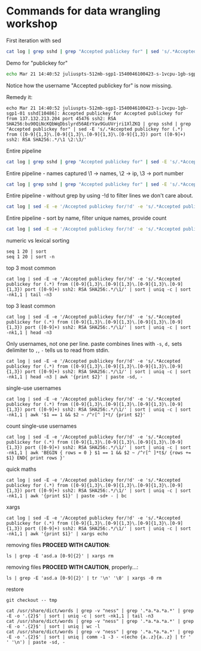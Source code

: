 # Commands for data wrangling workshop

First iteration with sed
```sh
cat log | grep sshd | grep "Accepted publickey for" | sed 's/.*Accepted publickey for //'
```

Demo for "publickey for"
```sh
echo Mar 21 14:40:52 juliuspts-512mb-sgp1-1540046100423-s-1vcpu-1gb-sgp1-01 sshd[10486]: Accepted publickey for Accepted publickey for from 137.132.213.204 port 45476 ssh2: RSA SHA256:bu90QiNcKQbWqDbslyrd56AErYav9GuUVrjri1XlZKQ | grep sshd | grep "Accepted publickey for" | sed 's/.*Accepted publickey for //'
```

Notice how the username "Accepted publickey for" is now missing.

Remedy it:
```
echo Mar 21 14:40:52 juliuspts-512mb-sgp1-1540046100423-s-1vcpu-1gb-sgp1-01 sshd[10486]: Accepted publickey for Accepted publickey for from 137.132.213.204 port 45476 ssh2: RSA SHA256:bu90QiNcKQbWqDbslyrd56AErYav9GuUVrjri1XlZKQ | grep sshd | grep "Accepted publickey for" | sed -E 's/.*Accepted publickey for (.*) from ([0-9]{1,3}\.[0-9]{1,3}\.[0-9]{1,3}\.[0-9]{1,3}) port ([0-9]+) ssh2: RSA SHA256:.*/\1 \2:\3/'
```

Entire pipeline
```sh
cat log | grep sshd | grep "Accepted publickey for" | sed -E 's/.*Accepted publickey for (.*) from ([0-9]{1,3}\.[0-9]{1,3}\.[0-9]{1,3}\.[0-9]{1,3}) port ([0-9]+) ssh2: RSA SHA256:.*//'
```

Entire pipeline - names captured \1 -> names, \2 -> ip, \3 -> port number
```sh
cat log | grep sshd | grep "Accepted publickey for" | sed -E 's/.*Accepted publickey for (.*) from ([0-9]{1,3}\.[0-9]{1,3}\.[0-9]{1,3}\.[0-9]{1,3}) port ([0-9]+) ssh2: RSA SHA256:.*/\1/'
```

Entire pipeline - without grep by using -!d to filter lines we don't care about.
```sh
cat log | sed -E -e '/Accepted publickey for/!d' -e 's/.*Accepted publickey for (.*) from ([0-9]{1,3}\.[0-9]{1,3}\.[0-9]{1,3}\.[0-9]{1,3}) port ([0-9]+) ssh2: RSA SHA256:.*/\1/'
```

Entire pipeline - sort by name, filter unique names, provide count
```sh
cat log | sed -E -e '/Accepted publickey for/!d' -e 's/.*Accepted publickey for (.*) from ([0-9]{1,3}\.[0-9]{1,3}\.[0-9]{1,3}\.[0-9]{1,3}) port ([0-9]+) ssh2: RSA SHA256:.*/\1/' | sort | uniq -c
```

numeric vs lexical sorting
```
seq 1 20 | sort
seq 1 20 | sort -n
```

top 3 most common
```
cat log | sed -E -e '/Accepted publickey for/!d' -e 's/.*Accepted publickey for (.*) from ([0-9]{1,3}\.[0-9]{1,3}\.[0-9]{1,3}\.[0-9]{1,3}) port ([0-9]+) ssh2: RSA SHA256:.*/\1/' | sort | uniq -c | sort -nk1,1 | tail -n3
```

top 3 least common
```
cat log | sed -E -e '/Accepted publickey for/!d' -e 's/.*Accepted publickey for (.*) from ([0-9]{1,3}\.[0-9]{1,3}\.[0-9]{1,3}\.[0-9]{1,3}) port ([0-9]+) ssh2: RSA SHA256:.*/\1/' | sort | uniq -c | sort -nk1,1 | head -n3
```

Only usernames, not one per line. paste combines lines with `-s`, `d,` sets delimiter to `,`,
`-` tells us to read from stdin.
```
cat log | sed -E -e '/Accepted publickey for/!d' -e 's/.*Accepted publickey for (.*) from ([0-9]{1,3}\.[0-9]{1,3}\.[0-9]{1,3}\.[0-9]{1,3}) port ([0-9]+) ssh2: RSA SHA256:.*/\1/' | sort | uniq -c | sort -nk1,1 | head -n3 | awk '{print $2}' | paste -sd, -
```

single-use usernames
```
cat log | sed -E -e '/Accepted publickey for/!d' -e 's/.*Accepted publickey for (.*) from ([0-9]{1,3}\.[0-9]{1,3}\.[0-9]{1,3}\.[0-9]{1,3}) port ([0-9]+) ssh2: RSA SHA256:.*/\1/' | sort | uniq -c | sort -nk1,1 | awk '$1 == 1 && $2 ~ /^r[^ ]*t/ {print $2}'
```

count single-use usernames
```
cat log | sed -E -e '/Accepted publickey for/!d' -e 's/.*Accepted publickey for (.*) from ([0-9]{1,3}\.[0-9]{1,3}\.[0-9]{1,3}\.[0-9]{1,3}) port ([0-9]+) ssh2: RSA SHA256:.*/\1/' | sort | uniq -c | sort -nk1,1 | awk 'BEGIN { rows = 0 } $1 == 1 && $2 ~ /^r[^ ]*t$/ {rows += $1} END{ print rows }'
```

quick maths
```
cat log | sed -E -e '/Accepted publickey for/!d' -e 's/.*Accepted publickey for (.*) from ([0-9]{1,3}\.[0-9]{1,3}\.[0-9]{1,3}\.[0-9]{1,3}) port ([0-9]+) ssh2: RSA SHA256:.*/\1/' | sort | uniq -c | sort -nk1,1 | awk '{print $1}' | paste -sd+ - | bc
```

xargs
```
cat log | sed -E -e '/Accepted publickey for/!d' -e 's/.*Accepted publickey for (.*) from ([0-9]{1,3}\.[0-9]{1,3}\.[0-9]{1,3}\.[0-9]{1,3}) port ([0-9]+) ssh2: RSA SHA256:.*/\1/' | sort | uniq -c | sort -nk1,1 | awk '{print $1}' | xargs echo
```

removing files **PROCEED WITH CAUTION**:
```
ls | grep -E 'asd.a [0-9]{2}' | xargs rm
```

removing files **PROCEED WITH CAUTION**, properly...:
```
ls | grep -E 'asd.a [0-9]{2}' | tr '\n' '\0' | xargs -0 rm
```

restore
```
git checkout -- tmp
```

```
cat /usr/share/dict/words | grep -v "ness" | grep '.*a.*a.*a.*' | grep -E -o '.{2}$' | sort | uniq -c | sort -nk1,1 | tail -n3
cat /usr/share/dict/words | grep -v "ness" | grep '.*a.*a.*a.*' | grep -E -o '.{2}$' | sort | uniq | wc -l
cat /usr/share/dict/words | grep -v "ness" | grep '.*a.*a.*a.*' | grep -E -o '.{2}$' | sort | uniq | comm -1 -3 - <(echo {a..z}{a..z} | tr ' ' '\n') | paste -sd, -
```
